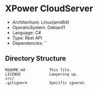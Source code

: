 # XPower CloudServer

- Architechure: Linux(amd64)
- OperativSystem: Debian11
- Language: C#
- Type: Rest API
- Dependencies: ``

## Directory Structure
```
README.md           This file.
LICENSE             Lawyering up.
src/
.gitignore          Specific ignores
```